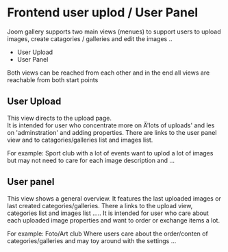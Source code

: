 # Frontend user uplod / User Panel 

Joom gallery supports two main views (menues) to support users to upload images, create catagories / galleries and edit the images ..

* User Upload
* User Panel

Both views can be reached from each other and in the end all views are reachable from both start points

## User Upload

This view directs to the upload page.  
It is intended for user who concentrate more on Ä'lots of uploads' and les on 'adminstration' and adding properties. There are links to the user panel view and to catagories/galleries list and images list. 

For example: Sport club with a lot of events want to uplod a lot of images but may not need to care for each image description and ... 

## User panel 

This view shows a general overview. It features the last uploaded images or last created categories/galleries. There a links to the upload view, categories list and images list .....
It is intended for user who care about each uploaded image properties and want to order or exchange items a lot.

For example: Foto/Art club Where users care about the order/conten of categories/galleries and may toy around with the settings ...



